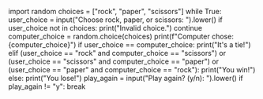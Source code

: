 import random
choices = ["rock", "paper", "scissors"]
while True:
    user_choice = input("Choose rock, paper, or scissors: ").lower()
    if user_choice not in choices:
        print("Invalid choice.")
        continue
        computer_choice = random.choice(choices)
    print(f"Computer chose: {computer_choice}")
    if user_choice == computer_choice:
        print("It's a tie!")
    elif (user_choice == "rock" and computer_choice == "scissors") or \
         (user_choice == "scissors" and computer_choice == "paper") or \
         (user_choice == "paper" and computer_choice == "rock"):
        print("You win!")
    else:
        print("You lose!")
        play_again = input("Play again? (y/n): ").lower()
    if play_again != "y":
        break
